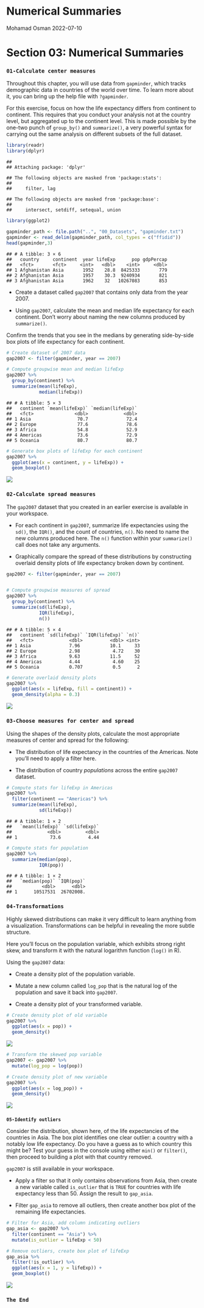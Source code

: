 Numerical Summaries
================
Mohamad Osman
2022-07-10

# Section 03: Numerical Summaries

### **`01-Calculate center measures`**

Throughout this chapter, you will use data from `gapminder`, which
tracks demographic data in countries of the world over time. To learn
more about it, you can bring up the help file with `?gapminder`.

For this exercise, focus on how the life expectancy differs from
continent to continent. This requires that you conduct your analysis not
at the country level, but aggregated up to the continent level. This is
made possible by the one-two punch of `group_by()` and `summarize()`, a
very powerful syntax for carrying out the same analysis on different
subsets of the full dataset.

``` r
library(readr)
library(dplyr)
```

    ## 
    ## Attaching package: 'dplyr'

    ## The following objects are masked from 'package:stats':
    ## 
    ##     filter, lag

    ## The following objects are masked from 'package:base':
    ## 
    ##     intersect, setdiff, setequal, union

``` r
library(ggplot2)
```

``` r
gapminder_path <- file.path("..", "00_Datasets", "gapminder.txt")
gapminder <- read_delim(gapminder_path, col_types = c("ffidid"))
head(gapminder,3)
```

    ## # A tibble: 3 × 6
    ##   country     continent  year lifeExp      pop gdpPercap
    ##   <fct>       <fct>     <int>   <dbl>    <int>     <dbl>
    ## 1 Afghanistan Asia       1952    28.8  8425333       779
    ## 2 Afghanistan Asia       1957    30.3  9240934       821
    ## 3 Afghanistan Asia       1962    32   10267083       853

-   Create a dataset called `gap2007` that contains only data from the
    year 2007.

-   Using `gap2007`, calculate the mean and median life expectancy for
    each continent. Don’t worry about naming the new columns produced by
    `summarize()`.

Confirm the trends that you see in the medians by generating
side-by-side box plots of life expectancy for each continent.

``` r
# Create dataset of 2007 data
gap2007 <- filter(gapminder, year == 2007)

# Compute groupwise mean and median lifeExp
gap2007 %>%
  group_by(continent) %>%
  summarize(mean(lifeExp),
            median(lifeExp))
```

    ## # A tibble: 5 × 3
    ##   continent `mean(lifeExp)` `median(lifeExp)`
    ##   <fct>               <dbl>             <dbl>
    ## 1 Asia                 70.7              72.4
    ## 2 Europe               77.6              78.6
    ## 3 Africa               54.8              52.9
    ## 4 Americas             73.6              72.9
    ## 5 Oceania              80.7              80.7

``` r
# Generate box plots of lifeExp for each continent
gap2007 %>%
  ggplot(aes(x = continent, y = lifeExp)) +
  geom_boxplot()
```

![](03_Numerical_Summaries_files/figure-gfm/unnamed-chunk-3-1.png)<!-- -->

### **`02-Calculate spread measures`**

The `gap2007` dataset that you created in an earlier exercise is
available in your workspace.

-   For each continent in `gap2007`, summarize life expectancies using
    the `sd()`, the `IQR()`, and the count of countries, `n()`. No need
    to name the new columns produced here. The `n()` function within
    your `summarize()` call does not take any arguments.

-   Graphically compare the spread of these distributions by
    constructing overlaid density plots of life expectancy broken down
    by continent.

``` r
gap2007 <- filter(gapminder, year == 2007)


# Compute groupwise measures of spread
gap2007 %>%
  group_by(continent) %>%
  summarize(sd(lifeExp),
            IQR(lifeExp),
            n())
```

    ## # A tibble: 5 × 4
    ##   continent `sd(lifeExp)` `IQR(lifeExp)` `n()`
    ##   <fct>             <dbl>          <dbl> <int>
    ## 1 Asia              7.96           10.1     33
    ## 2 Europe            2.98            4.72    30
    ## 3 Africa            9.63           11.5     52
    ## 4 Americas          4.44            4.60    25
    ## 5 Oceania           0.707           0.5      2

``` r
# Generate overlaid density plots
gap2007 %>%
  ggplot(aes(x = lifeExp, fill = continent)) +
  geom_density(alpha = 0.3)
```

![](03_Numerical_Summaries_files/figure-gfm/unnamed-chunk-4-1.png)<!-- -->

### 

### **`03-Choose measures for center and spread`**

Using the shapes of the density plots, calculate the most appropriate
measures of center and spread for the following:

-   The distribution of life expectancy in the countries of the
    Americas. Note you’ll need to apply a filter here.

-   The distribution of country *populations* across the entire
    `gap2007` dataset.

``` r
# Compute stats for lifeExp in Americas
gap2007 %>%
  filter(continent == "Americas") %>%
  summarize(mean(lifeExp),
            sd(lifeExp))
```

    ## # A tibble: 1 × 2
    ##   `mean(lifeExp)` `sd(lifeExp)`
    ##             <dbl>         <dbl>
    ## 1            73.6          4.44

``` r
# Compute stats for population
gap2007 %>%
  summarize(median(pop),
            IQR(pop))
```

    ## # A tibble: 1 × 2
    ##   `median(pop)` `IQR(pop)`
    ##           <dbl>      <dbl>
    ## 1      10517531  26702008.

### **`04-Transformations`**

Highly skewed distributions can make it very difficult to learn anything
from a visualization. Transformations can be helpful in revealing the
more subtle structure.

Here you’ll focus on the population variable, which exhibits strong
right skew, and transform it with the natural logarithm function
(`log()` in R).

Using the `gap2007` data:

-   Create a density plot of the population variable.

-   Mutate a new column called `log_pop` that is the natural log of the
    population and save it back into `gap2007`.

-   Create a density plot of your transformed variable.

``` r
# Create density plot of old variable
gap2007 %>%
  ggplot(aes(x = pop)) +
  geom_density()
```

![](03_Numerical_Summaries_files/figure-gfm/unnamed-chunk-6-1.png)<!-- -->

``` r
# Transform the skewed pop variable
gap2007 <- gap2007 %>%
  mutate(log_pop = log(pop))

# Create density plot of new variable
gap2007 %>%
  ggplot(aes(x = log_pop)) +
  geom_density()
```

![](03_Numerical_Summaries_files/figure-gfm/unnamed-chunk-6-2.png)<!-- -->

### 

**`05-Identify outliers`**

Consider the distribution, shown here, of the life expectancies of the
countries in Asia. The box plot identifies one clear outlier: a country
with a notably low life expectancy. Do you have a guess as to which
country this might be? Test your guess in the console using either
`min()` or `filter()`, then proceed to building a plot with that country
removed.

`gap2007` is still available in your workspace.

-   Apply a filter so that it only contains observations from Asia, then
    create a new variable called `is_outlier` that is `TRUE` for
    countries with life expectancy less than 50. Assign the result to
    `gap_asia`.

-   Filter `gap_asia` to remove all outliers, then create another box
    plot of the remaining life expectancies.

``` r
# Filter for Asia, add column indicating outliers
gap_asia <- gap2007 %>%
  filter(continent == "Asia") %>%
  mutate(is_outlier = lifeExp < 50)

# Remove outliers, create box plot of lifeExp
gap_asia %>%
  filter(!is_outlier) %>%
  ggplot(aes(x = 1, y = lifeExp)) +
  geom_boxplot()
```

![](03_Numerical_Summaries_files/figure-gfm/unnamed-chunk-7-1.png)<!-- -->

### `The End`

  

  
